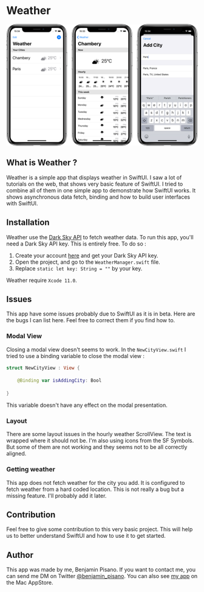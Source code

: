 #  Weather

![](Images/Banner.png)

## What is Weather ?

Weather is a simple app that displays weather in SwiftUI. I saw a lot of tutorials on the web, that shows very basic feature of SwiftUI. I tried to combine all of them in one simple app to demonstrate how SwiftUI works. It shows asynchronous data fetch, binding and how to build user interfaces with SwiftUI.

## Installation

Weather use the [Dark Sky API](https://darksky.net/dev) to fetch weather data. To run this app, you'll need a Dark Sky API key. This is entirely free. To do so :
1. Create your account [here](https://darksky.net/dev/register) and get your Dark Sky API key.
2. Open the project, and go to the `WeatherManager.swift` file.
3. Replace `static let key: String = ""` by your key.

Weather require `Xcode 11.0`.

## Issues

This app have some issues probably due to SwiftUI as it is in beta. Here are the bugs I can list here. Feel free to correct them if you find how to.

### Modal View
Closing a modal view doesn't seems to work. In the `NewCityView.swift` I tried to use a binding variable to close the modal view :
```swift
struct NewCityView : View {

    @Binding var isAddingCity: Bool

}
```
This variable doesn't have any effect on the modal presentation.

### Layout
There are some layout issues in the hourly weather ScrollView. The text is wrapped where it should not be. I'm also using icons from the SF Symbols. But some of them are not working and they seems not to be all  correctly aligned.

### Getting weather

This app does not fetch weather for the city you add. It is configured to fetch weather from a hard coded location. This is not really a bug but a missing feature. I'll probably add it later.

## Contribution
Feel free to give some contribution to this very basic project. This will help us to better understand SwiftUI and how to use it to get started.

## Author
This app was made by me, Benjamin Pisano. If you want to contact me, you can send me DM on Twitter [@benjamin_pisano](https://twitter.com/benjamin_pisano). You can also see [my app](https://apps.apple.com/fr/app/aria/id1431709436?mt=12) on the Mac AppStore.
